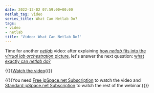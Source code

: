 ```yaml
---
date: 2022-12-02 07:59:00+00:00
netlab_tag: video
series_title: What Can Netlab Do?
tags:
- video
- netlab
title: 'Video: What Can Netlab Do?'
---
```

Time for another *[netlab](https://netsim-tools.readthedocs.io/en/latest/)* video: after explaining [how _netlab_ fits into the _virtual lab orchestration_ picture](/2022/10/replacing-gns3-netlab.html), let's answer the next question: [what exactly can _netlab_ do?](https://my.ipspace.net/bin/get/NetTools/N2%20-%20What%20Can%20netlab%20Do.mp4?doccode=NetTools)

{{<jump>}}[Watch the video](https://my.ipspace.net/bin/get/NetTools/N2%20-%20What%20Can%20netlab%20Do.mp4?doccode=NetTools){{</jump>}}

{{<note info >}}You need [Free ipSpace.net Subscription](https://www.ipspace.net/Subscription/Free) to watch the video and [Standard ipSpace.net Subscription](https://www.ipspace.net/Subscription) to watch the rest of the webinar.{{</note>}}
